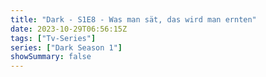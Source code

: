 ```yaml
---
title: "Dark - S1E8 - Was man sät, das wird man ernten"
date: 2023-10-29T06:56:15Z
tags: ["Tv-Series"]
series: ["Dark Season 1"]
showSummary: false
---
```


  <mux-player stream-type="on-demand"
  src="https://kp3d-my.sharepoint.com/personal/ryoo_kp3d_onmicrosoft_com/_layouts/15/download.aspx?share=EWehs6KrdfdOoXGxIL5slyEB1RTis12fCiT-_wq30giNWA" prefer-playback="mse" controls>
  </mux-player>
  
  
  <script src="https://cdn.jsdelivr.net/npm/@mux/mux-player"></script>
  
 <script type="application/ld+json">
 {
  "@context": "https://schema.org/",
  "@type": "VideoObject",
  "name": "Dark - S1E8 - Was man sät, das wird man ernten",
  "contentUrl": "https://stream.mux.com/25kbgr3WqGex9zhZSqWECe8I013HLqpfCpS6p1iLd9mc.m3u8",
  "thumbnailUrl": "https://www.themoviedb.org/t/p/original/xWp8VB2Bt6mvVTTSXt0kFRy0A9b.jpg?width=314&fit_mode=preserve&time=25",
  "uploadDate": "2023-10-29T06:56:15Z",
}

</script>
